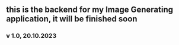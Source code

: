 ## this is the backend for my Image Generating application, it will be finished soon
### v 1.0, 20.10.2023